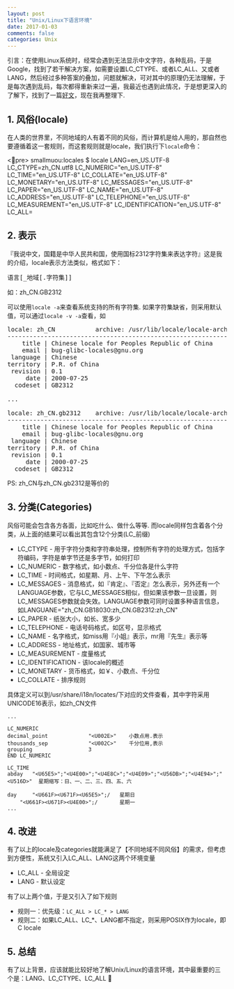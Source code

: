 ```yaml
---
layout: post
title: "Unix/Linux下语言环境"
date: 2017-01-03
comments: false
categories: Unix
---
```


引言：在使用Linux系统时，经常会遇到无法显示中文字符，各种乱码，于是Google，找到了若干解决方案，如需要设置LC_CTYPE、或者LC_ALL、又或者LANG，然后经过多种答案的叠加，问题就解决，可对其中的原理仍无法理解，于是每次遇到乱码，每次都得重新来过一遍，我最近也遇到此情况，于是想更深入的了解下，找到了一篇[好文](http://www.cnblogs.com/xlmeng1988/archive/2013/01/16/locale.html)，现在我再整理下.

## 1. 风俗(locale)

在人类的世界里，不同地域的人有着不同的风俗，而计算机是给人用的，那自然也要遵循着这一套规则，而这套规则就是locale，我们执行下`locale`命令：

<pre>
smallmuou:locales $ locale
LANG=en_US.UTF-8
LC_CTYPE=zh_CN.utf8
LC_NUMERIC="en_US.UTF-8"
LC_TIME="en_US.UTF-8"
LC_COLLATE="en_US.UTF-8"
LC_MONETARY="en_US.UTF-8"
LC_MESSAGES="en_US.UTF-8"
LC_PAPER="en_US.UTF-8"
LC_NAME="en_US.UTF-8"
LC_ADDRESS="en_US.UTF-8"
LC_TELEPHONE="en_US.UTF-8"
LC_MEASUREMENT="en_US.UTF-8"
LC_IDENTIFICATION="en_US.UTF-8"
LC_ALL=
</pre>

## 2. 表示
『我说中文，国籍是中华人民共和国，使用国标2312字符集来表达字符』这是我的介绍，locale表示方法类似，格式如下：

<pre>
语言[_地域[.字符集]]
</pre>
如：zh_CN.GB2312

可以使用`locale -a`来查看系统支持的所有字符集. 如果字符集缺省，则采用默认值，可以通过`locale -v -a`查看，如
<pre>
locale: zh_CN           archive: /usr/lib/locale/locale-archive
-------------------------------------------------------------------------------
    title | Chinese locale for Peoples Republic of China
    email | bug-glibc-locales@gnu.org
 language | Chinese
territory | P.R. of China
 revision | 0.1
     date | 2000-07-25
  codeset | GB2312

...

locale: zh_CN.gb2312    archive: /usr/lib/locale/locale-archive
-------------------------------------------------------------------------------
    title | Chinese locale for Peoples Republic of China
    email | bug-glibc-locales@gnu.org
 language | Chinese
territory | P.R. of China
 revision | 0.1
     date | 2000-07-25
  codeset | GB2312
</pre>
PS: zh_CN与zh_CN.gb2312是等价的

## 3. 分类(Categories)
风俗可能会包含各方各面，比如吃什么、做什么等等. 而locale同样包含着各个分类，从上面的结果可以看出其包含12个分类(LC_前缀)

* LC_CTYPE - 用于字符分类和字符串处理，控制所有字符的处理方式，包括字符编码，字符是单字节还是多字节，如何打印
* LC_NUMERIC - 数字格式，如小数点、千分位各是什么字符
* LC_TIME - 时间格式，如星期、月、上午、下午怎么表示
* LC_MESSAGES - 消息格式，如『肯定』、『否定』怎么表示，另外还有一个LANGUAGE参数，它与LC_MESSAGES相似，但如果该参数一旦设置，则LC_MESSAGES参数就会失效。LANGUAGE参数可同时设置多种语言信息，如LANGUANE="zh_CN.GB18030:zh_CN.GB2312:zh_CN"
* LC_PAPER - 纸张大小，如长、宽多少
* LC_TELEPHONE - 电话号码格式，如区号，显示格式
* LC_NAME - 名字格式，如miss用『小姐』表示，mr用『先生』表示等
* LC_ADDRESS - 地址格式，如国家、城市等
* LC_MEASUREMENT - 度量格式
* LC_IDENTIFICATION - 该locale的概述
* LC_MONETARY - 货币格式，如￥、小数点、千分位
* LC_COLLATE - 排序规则

具体定义可以到/usr/share/i18n/locates/下对应的文件查看，其中字符采用UNICODE16表示，如zh_CN文件

```
...

LC_NUMERIC
decimal_point             "<U002E>"    小数点用.表示
thousands_sep             "<U002C>"    千分位用,表示
grouping                  3
END LC_NUMERIC

LC_TIME
abday 	"<U65E5>";"<U4E00>";"<U4E8C>";"<U4E09>";"<U56DB>";"<U4E94>";"<U516D>"  星期缩写：日、一、二、三、四、五、六

day 	"<U661F><U671F><U65E5>";/   星期日
	"<U661F><U671F><U4E00>";/		星期一
...
```

## 4. 改进
有了以上的locale及categories就能满足了【不同地域不同风俗】的需求，但考虑到方便性，系统又引入LC_ALL、LANG这两个环境变量

* LC_ALL - 全局设定
* LANG - 默认设定

有了以上两个值，于是又引入了如下规则

* 规则一：优先级：`LC_ALL > LC_* > LANG`
* 规则二：如果LC_ALL、LC_*、LANG都不指定，则采用POSIX作为locale，即 C locale

## 5. 总结
有了以上背景，应该就能比较好地了解Unix/Linux的语言环境，其中最重要的三个是：LANG、LC_CTYPE、LC_ALL

